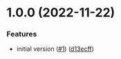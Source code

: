 # 1.0.0 (2022-11-22)


### Features

* initial version ([#1](https://github.com/jozefhruska/next-scout/issues/1)) ([d13ecff](https://github.com/jozefhruska/next-scout/commit/d13ecff14c90d5febae4e5b94bb8e52642a708ab))
